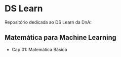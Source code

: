 # DS Learn

Repositório dedicada ao DS Learn da DnA:

## Matemática para Machine Learning

* Cap 01: Matemática Básica
